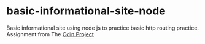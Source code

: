 # basic-informational-site-node

Basic informational site using node js to practice basic http routing practice.
Assignment from The [Odin Project](https://theodinproject.com)
